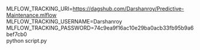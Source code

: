 MLFLOW_TRACKING_URI=https://dagshub.com/Darshanroy/Predictive-Maintenance.mlflow \
MLFLOW_TRACKING_USERNAME=Darshanroy \
MLFLOW_TRACKING_PASSWORD=74c9ea9f16ac10e29ba0acb33fb95b9a6bef7cb0 \
python script.py